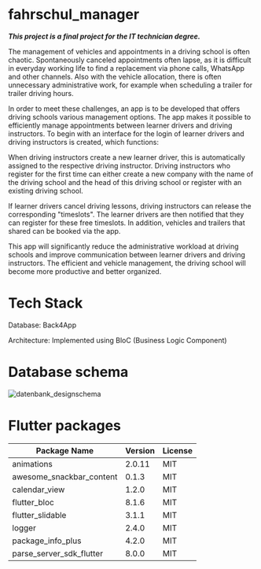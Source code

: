 # fahrschul_manager

_**This project is a final project for the IT technician degree.**_

The management of vehicles and appointments in a driving school is often chaotic. Spontaneously canceled appointments often lapse, as it is difficult in everyday working life to find a replacement via phone calls, WhatsApp and other channels. Also with the
vehicle allocation, there is often unnecessary administrative work, for example when
scheduling a trailer for trailer driving hours.

In order to meet these challenges, an app is to be developed that
offers driving schools various management options. The app makes it possible to
efficiently manage appointments between learner drivers and driving instructors. To begin with
an interface for the login of learner drivers and driving instructors is created, which
functions:

When driving instructors create a new learner driver, this is automatically assigned to the respective
driving instructor.
Driving instructors who register for the first time can either create a new
company with the name of the driving school and the head of this driving school
or register with an existing driving school.

If learner drivers cancel driving lessons, driving instructors can release the corresponding "timeslots". 
The learner drivers are then notified that they can register for these free timeslots.
In addition, vehicles and trailers that shared can be booked via the app.

This app will significantly reduce the administrative workload at driving schools and improve
communication between learner drivers and driving instructors. The efficient
and vehicle management, the driving school will become more productive and better organized.

# Tech Stack
Database: Back4App

Architecture: Implemented using BloC (Business Logic Component)

# Database schema

![datenbank_designschema](https://github.com/user-attachments/assets/efd37b05-8b09-4834-8b8d-415d48b93d53)

# Flutter packages

| Package Name                | Version | License      
|-----------------------------|---------|-------------|
| animations                  | 2.0.11  | MIT         |
| awesome_snackbar_content    | 0.1.3   | MIT         |
| calendar_view               | 1.2.0   | MIT         |
| flutter_bloc                | 8.1.6   | MIT         |
| flutter_slidable            | 3.1.1   | MIT         |
| logger                      | 2.4.0   | MIT         |
| package_info_plus           | 4.2.0   | MIT         |
| parse_server_sdk_flutter    | 8.0.0   | MIT         |



